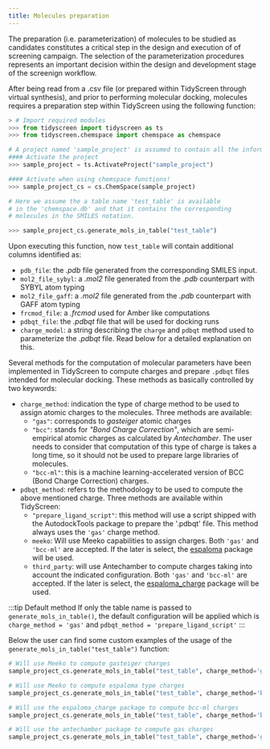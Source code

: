 ```yaml
---
title: Molecules preparation
---
```


The preparation (i.e. parameterization) of molecules to be studied as candidates constitutes a critical step in the design and execution of of screening campaign. The selection of the parameterization procedures represents an important decision within the design and development stage of the screenign workflow.

After being read from a .csv file (or prepared within TidyScreen through virtual synthesis), and prior to performing molecular docking, molecules requires a preparation step within TidyScreen using the following function:

```python
> # Import required modules
>>> from tidyscreen import tidyscreen as ts
>>> from tidyscreen.chemspace import chemspace as chemspace

# A project named 'sample_project' is assumed to contain all the information
#### Activate the project
>>> sample_project = ts.ActivateProject("sample_project")

#### Activate when using chemspace functions!
>>> sample_project_cs = cs.ChemSpace(sample_project)

# Here we assume the a table name 'test_table' is available
# in the 'chemspace.db' and that it contains the corresponding
# molecules in the SMILES notation.

>>> sample_project_cs.generate_mols_in_table("test_table")
```
Upon executing this function, now `test_table` will contain additional columns identified as:

- `pdb_file`: the *.pdb* file generated from the corresponding SMILES input.
- `mol2_file_sybyl`: a *.mol2* file generated from the *.pdb* counterpart with SYBYL atom typing
- `mol2_file_gaff`: a *.mol2* file generated from the *.pdb* counterpart with GAFF atom typing
- `frcmod_file`: a *.frcmod* used for Amber like computations
- `pdbqt_file`: the *.pdbqt* file that will be used for docking runs
- `charge_model`: a string describing the `charge` and `pdbqt` method used to parameterize the *.pdbqt* file. Read below for a detailed explanation on this. 


Several methods for the computation of molecular parameters have been implemented in TidyScreen to compute charges and prepare `.pdbqt` files intended for molecular docking. These methods as basically controlled by two keywords:

- `charge_method`: indication the type of charge method to be used to assign atomic charges to the molecules. Three methods are available:
    - `"gas"`: corresponds to *gasteiger* atomic charges
    - `"bcc"`: stands for *"Bond Charge Correction"*, which are semi-empirical atomic charges as calculated by *Antechamber*. The user needs to consider that computation of this type of charge is takes a long time, so it should not be used to prepare large libraries of molecules.
    - `"bcc-ml"`: this is a machine learning-accelerated version of BCC (Bond Charge Correction) charges.
- `pdbqt_method`: refers to the methodology to be used to compute the above mentioned charge. Three methods are available within TidyScreen:
  - `"prepare_ligand_script"`: this method will use a script shipped with the AutodockTools package to prepare the '.pdbqt' file. This method always uses the `'gas'` charge method.
  - `meeko`: Will use Meeko capabilities to assign charges. Both `'gas'` and `'bcc-ml'` are accepted. If the later is select, the [espaloma](https://docs.espaloma.org/en/latest/) package will be used.
  - `third_party`: will use Antechamber to compute charges taking into account the indicated configuration. Both `'gas'` and `'bcc-ml'` are accepted. If the later is select, the [espaloma_charge](https://pypi.org/project/espaloma-charge/) package will be used.

:::tip Default method
If only the table name is passed to `generate_mols_in_table()`, the default configuration will be applied which is `charge_method = 'gas'` and `pdbqt_method = 'prepare_ligand_script'`
:::

Below the user can find some custom examples of the usage of the `generate_mols_in_table("test_table")` function:


```python
# Will use Meeko to compute gasteiger charges
sample_project_cs.generate_mols_in_table("test_table", charge_method='gas', pdbqt_method="meeko")

# Will use Meeko to compute espaloma type charges
sample_project_cs.generate_mols_in_table("test_table", charge_method='bcc-ml', pdbqt_method="meeko")

# Will use the espaloma_charge package to compute bcc-ml charges
sample_project_cs.generate_mols_in_table("test_table", charge_method='bcc-ml', pdbqt_method="third-party")

# Will use the antechamber package to compute gas charges
sample_project_cs.generate_mols_in_table("test_table", charge_method='gas', pdbqt_method="third-party")

```